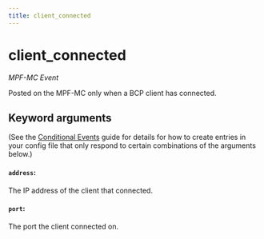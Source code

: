 ```yaml
---
title: client_connected
---
```


# client_connected


*MPF-MC Event*

Posted on the MPF-MC only when a BCP client has connected.

## Keyword arguments

(See the [Conditional Events](overview/conditional.md)
guide for details for how to create entries in your config file that
only respond to certain combinations of the arguments below.)

#### `address`:

The IP address of the client that connected.

#### `port`:

The port the client connected on.
